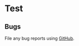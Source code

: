 Test
====

## Bugs

File any bug reports using
[GitHub](https://github.com/ismael9291/Test/issues).
